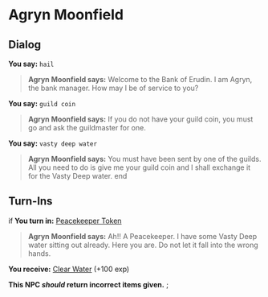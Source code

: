 # Agryn Moonfield
## Dialog

**You say:** `hail`



>**Agryn Moonfield says:** Welcome to the Bank of Erudin. I am Agryn, the bank manager. How may I be of service to you?

**You say:** `guild coin`



>**Agryn Moonfield says:** If you do not have your guild coin, you must go and ask the guildmaster for one.

**You say:** `vasty deep water`



>**Agryn Moonfield says:** You must have been sent by one of the guilds. All you need to do is give me your guild coin and I shall exchange it for the Vasty Deep water.
end

## Turn-Ins




if **You turn in:** [Peacekeeper Token](/item/13989)


>**Agryn Moonfield says:** Ah!! A Peacekeeper. I have some Vasty Deep water sitting out already. Here you are. Do not let it fall into the wrong hands.


 **You receive:**  [Clear Water](/item/13939) (+100 exp)

**This NPC *should* return incorrect items given.**
;
